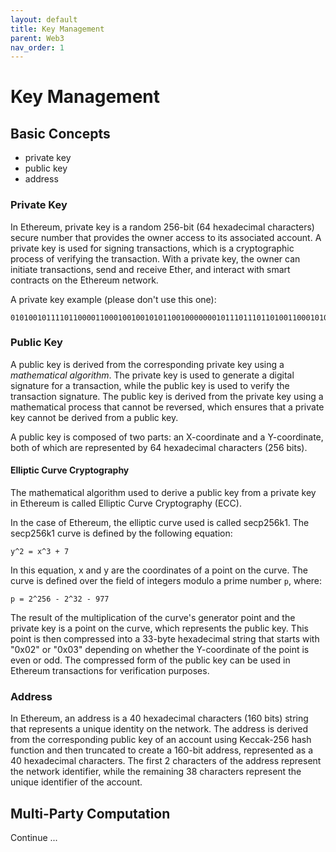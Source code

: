 ```yaml
---
layout: default
title: Key Management
parent: Web3
nav_order: 1
---
```


# Key Management

## Basic Concepts

* private key
* public key
* address
  

### Private Key

In Ethereum, private key is a random 256-bit (64 hexadecimal characters) secure number that provides the owner access to its associated account. A private key is used for signing transactions, which is a cryptographic process of verifying the transaction. With a private key, the owner can initiate transactions, send and receive Ether, and interact with smart contracts on the Ethereum network.

A private key example (please don't use this one):

```
0101001011110110000110001001001010110010000000101110111011010011000101011001010000001101011011001000000010000001100101101011001101010101011001111000011010111010110100011010111111010110111001001000100010010010101111111100001101110101101100100100011011110000 
```

### Public Key

A public key is derived from the corresponding private key using a *mathematical algorithm*. The private key is used to generate a digital signature for a transaction, while the public key is used to verify the transaction signature. The public key is derived from the private key using a mathematical process that cannot be reversed, which ensures that a private key cannot be derived from a public key.

A public key is composed of two parts: an X-coordinate and a Y-coordinate, both of which are represented by 64 hexadecimal characters (256 bits). 

#### Elliptic Curve Cryptography 
The mathematical algorithm used to derive a public key from a private key in Ethereum is called Elliptic Curve Cryptography (ECC).

In the case of Ethereum, the elliptic curve used is called secp256k1. The secp256k1 curve is defined by the following equation:

```
y^2 = x^3 + 7
```

In this equation, x and y are the coordinates of a point on the curve. The curve is defined over the field of integers modulo a prime number `p`, where:

```
p = 2^256 - 2^32 - 977
```

The result of the multiplication of the curve's generator point and the private key is a point on the curve, which represents the public key. This point is then compressed into a 33-byte hexadecimal string that starts with "0x02" or "0x03" depending on whether the Y-coordinate of the point is even or odd. The compressed form of the public key can be used in Ethereum transactions for verification purposes.

### Address

In Ethereum, an address is a 40 hexadecimal characters (160 bits) string that represents a unique identity on the network. The address is derived from the corresponding public key of an account using Keccak-256 hash function and then truncated to create a 160-bit address, represented as a 40 hexadecimal characters. The first 2 characters of the address represent the network identifier, while the remaining 38 characters represent the unique identifier of the account.


## Multi-Party Computation

Continue ...